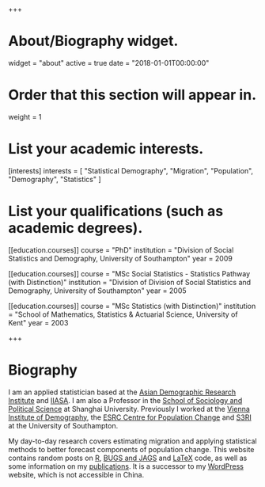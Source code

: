 +++
# About/Biography widget.
widget = "about"
active = true
date = "2018-01-01T00:00:00"

# Order that this section will appear in.
weight = 1

# List your academic interests.
[interests]
  interests = [
    "Statistical Demography",
    "Migration",
    "Population",
    "Demography",
    "Statistics"
  ]

# List your qualifications (such as academic degrees).
[[education.courses]]
  course = "PhD"
  institution = "Division of Social Statistics and Demography, University of Southampton"
  year = 2009

[[education.courses]]
  course = "MSc Social Statistics - Statistics Pathway (with Distinction)"
  institution = "Division of Division of Social Statistics and Demography, University of Southampton"
  year =  2005

[[education.courses]]
  course = "MSc Statistics (with Distinction)"
  institution = "School of Mathematics, Statistics & Actuarial Science, University of Kent"
  year = 2003
 
+++

# Biography

I am an applied statistician based at the [Asian Demographic Research Institute](http://adri-shanghai.github.io/) and [IIASA](http://www.iiasa.ac.at/web/home/research/researchPrograms/WorldPopulation/Introduction.html). I am also a Professor in the <a href="http://en.shu.edu.cn/Default.aspx?tabid=26181" target="_blank" rel="noopener noreferrer">School of Sociology and Political Science</a> at Shanghai University. Previously I worked at the <a href="http://www.oeaw.ac.at/vid/" target="_blank" rel="noopener noreferrer">Vienna Institute of Demography</a>, the <a href="http://www.cpc.ac.uk/" target="_blank" rel="noopener noreferrer">ESRC Centre for Population Change</a> and <a href="http://www.southampton.ac.uk/s3ri/" target="_blank" rel="noopener noreferrer">S3RI</a> at the University of Southampton.

My day-to-day research covers estimating migration and applying statistical methods to better forecast components of population change. This website contains random posts on <a href="http://gjabel.wordpress.com/category/r/">R</a>, <a href="./category/bayesian/">BUGS and JAGS</a> and <a href="./category/latex/">LaTeX</a> code, as well as some information on my <a href="./journal-publications/">publications</a>. It is a successor to my [WordPress](http://gjabel.wordpress.com/) website, which is not accessible in China.

